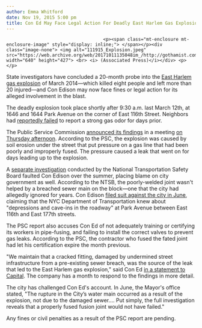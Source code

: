 ```yaml
---
author: Emma Whitford
date: Nov 19, 2015 5:00 pm
title: Con Ed May Face Legal Action For Deadly East Harlem Gas Explosion
---
```


	
										<p><span class="mt-enclosure mt-enclosure-image" style="display: inline;"> </span></p><div class="image-none"> <img alt="111915_Explosion.jpeg" src="https://web.archive.org/web/20171011135048im_/http://gothamist.com/attachments/nyc_ewhitford/111915_Explosion.jpeg" width="640" height="427"> <br> <i> (Associated Press)</i></div> <p></p>

<p>State investigators have concluded a 20-month probe into the <a href="https://web.archive.org/web/20171011135048/http://gothamist.com/2014/03/12/explosion_harlem.php#photo-13">East Harlem gas explosion</a> of March 2014&#x2014;which killed eight people and left more than 20 injured&#x2014;and Con Edison may now face fines or legal action for its alleged involvement in the blast. </p>

<p>The deadly explosion took place shortly after 9:30 a.m. last March 12th, at 1646 and 1644 Park Avenue on the corner of East 116th Street. Neighbors had <a href="https://web.archive.org/web/20171011135048/http://www.nytimes.com/2015/06/10/nyregion/consolidated-edison-is-largely-liable-in-deadly-east-harlem-explosion-regulators-find.html?ref=nyregion">reportedly failed</a> to report a strong gas odor for days prior.</p>

<p>The Public Service Commission <a href="https://web.archive.org/web/20171011135048/http://www3.dps.ny.gov/pscweb/WebFileRoom.nsf/ArticlesByCategory/4505F7C3966E44A085257F020062E854/$File/pr15083.pdf?OpenElement">announced its findings</a> in a meeting <a href="https://web.archive.org/web/20171011135048/http://www.capitalnewyork.com/article/albany/2015/11/8583552/psc-releases-harlem-gas-explosion-probe-could-fine-con-edison?news-image">on Thursday afternoon</a>. According to the PSC, the explosion was caused by soil erosion under the street that put pressure on a gas line that had been poorly and improperly fused. The pressure caused a leak that went on for days leading up to the explosion. </p>

<p>A <a href="https://web.archive.org/web/20171011135048/http://gothamist.com/2015/06/10/ntsb_con_eds_nycs_shoddy_infrastruc.php#photo-1">separate investigation</a> conducted by the National Transportation Safety Board faulted Con Edison over the summer, placing blame on city government as well. According to the NTSB, the poorly-welded joint wasn&apos;t helped by a breached sewer main on the block&#x2014;one that the city had allegedly ignored for years. Con Edison <a href="https://web.archive.org/web/20171011135048/http://nypost.com/2015/06/08/con-ed-blaming-nyc-for-2014-harlem-gas-explosion/">filed suit against the city in June</a>, claiming that the NYC Department of Transportation knew about &quot;depressions and cave-ins in the roadway&quot; at Park Avenue between East 116th and East 177th streets. </p>

<p>The PSC report also accuses Con Ed of not adequately training or certifying its workers in pipe-fusing, and failing to install the correct valves to prevent gas leaks. According to the PSC, the contractor who fused the fated joint had let his certification expire the month previous. </p>

<p>&quot;We maintain that a cracked fitting, damaged by undermined street infrastructure from a pre-existing sewer breach, was the source of the leak that led to the East Harlem gas explosion,&quot; said Con Ed <a href="https://web.archive.org/web/20171011135048/http://www.capitalnewyork.com/article/albany/2015/11/8583552/psc-releases-harlem-gas-explosion-probe-could-fine-con-edison?news-image">in a statement to Capital</a>. The company has a month to respond to the findings in more detail. </p>

<p>The city has challenged Con Ed&apos;s account. In June, the Mayor&apos;s office stated, &quot;The rupture in the City&#x2019;s water main occurred as a result of the explosion, not due to the damaged sewer.... Put simply, the full investigation reveals that a properly fused fusion joint would not have failed.&quot; </p>

<p>Any fines or civil penalties as a result of the PSC report are pending. </p>					
										
									
				
